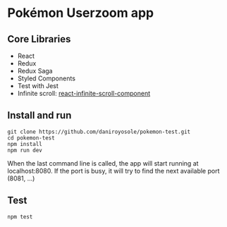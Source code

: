 #  Pokémon Userzoom app

## Core Libraries
* React
* Redux
* Redux Saga
* Styled Components
* Test with Jest
* Infinite scroll: <a href="/ankeetmaini/react-infinite-scroll-component">react-infinite-scroll-component</a>

## Install and run
```
git clone https://github.com/daniroyosole/pokemon-test.git
cd pokemon-test
npm install
npm run dev
```
When the last command line is called, the app will start running at localhost:8080. If the port is busy, it will try to find the next available port (8081, ...)

## Test
```
npm test
```
